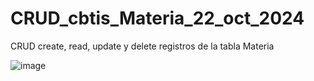 # CRUD_cbtis_Materia_22_oct_2024
CRUD create, read, update y delete registros de la tabla Materia

![image](https://github.com/user-attachments/assets/cf816764-9a04-436a-a051-391cb298189d)

